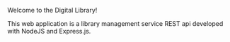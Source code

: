 Welcome to the Digital Library!

This web application is a library management service REST api developed with NodeJS and Express.js.
